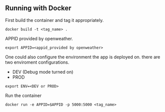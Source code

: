 ## Running with Docker  
First build the container and tag it appropriately.  
```buildoutcfg
docker build -t <tag_name> .
```

APPID provided by openweather.
```buildoutcfg
export APPID=<appid_provided by openweather>
```

One could also configure the environment the app is deployed on. there are two enviroment configurations.  
 * DEV (Debug mode turned on)
 * PROD
```buildoutcfg
export ENV=<DEV or PROD>
```

Run the container
```buildoutcfg
docker run -e APPID=$APPID -p 5000:5000 <tag_name>
```